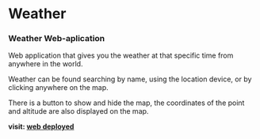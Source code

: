 # Weather
### Weather Web-aplication

Web application that gives you the weather at that specific time from anywhere in the world.

Weather can be found searching by name, using the location device, or by clicking anywhere on the map.

There is a button to show and hide the map, the coordinates of the point and altitude are also displayed on the map.

[web deployed]: https://weather-time.surge.sh/
**visit: [web deployed]**
